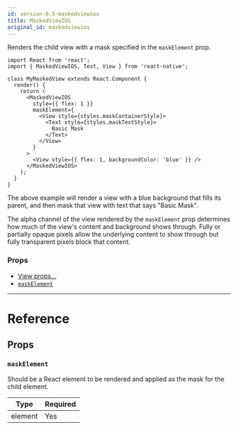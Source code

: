 ```yaml
---
id: version-0.5-maskedviewios
title: MaskedViewIOS
original_id: maskedviewios
---
```


Renders the child view with a mask specified in the `maskElement` prop.

```
import React from 'react';
import { MaskedViewIOS, Text, View } from 'react-native';

class MyMaskedView extends React.Component {
  render() {
    return (
      <MaskedViewIOS
        style={{ flex: 1 }}
        maskElement={
          <View style={styles.maskContainerStyle}>
            <Text style={styles.maskTextStyle}>
              Basic Mask
            </Text>
          </View>
        }
      >
        <View style={{ flex: 1, backgroundColor: 'blue' }} />
      </MaskedViewIOS>
    );
  }
}
```

The above example will render a view with a blue background that fills its parent, and then mask that view with text that says "Basic Mask".

The alpha channel of the view rendered by the `maskElement` prop determines how much of the view's content and background shows through. Fully or partially opaque pixels allow the underlying content to show through but fully transparent pixels block that content.

### Props

- [View props...](view.md#props)
- [`maskElement`](maskedviewios.md#maskelement)

---

# Reference

## Props

### `maskElement`

Should be a React element to be rendered and applied as the mask for the child element.

| Type    | Required |
| ------- | -------- |
| element | Yes      |
